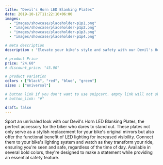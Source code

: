 ```yaml
---
title: "Devil's Horn LED Blanking Plates"
date: 2019-10-17T11:22:16+06:00
images: 
  - "images/showcase/placeholder-p1p1.png"
  - "images/showcase/placeholder-p1p2.png"
  - "images/showcase/placeholder-p1p3.png"
  - "images/showcase/placeholder-p1p4.png"

# meta description
description : "Elevate your bike's style and safety with our Devil's Horn LED Blanking Plates. Designed to replace unsightly mirrors, these plates add a wicked edge to your ride with integrated LEDs for enhanced visibility. Available in a spectrum of colors, they're the perfect blend of menace and practicality."

# product Price
price: "24.60"
# discount_price: "45.00"

# product variation
colors : ["black", "red", "blue", "green"]
sizes : ["universal"]

# button link if you don't want to use snipcart. empty link will not show button
# button_link: "#"

draft: false
---
```


Sport an unrivaled look with our Devil's Horn LED Blanking Plates, the perfect accessory for the biker who dares to stand out. These plates not only serve as a stylish replacement for your bike's original mirrors but also offer the functional benefit of LED lighting for increased visibility. Connect them to your bike's lighting system and watch as they transform your ride, ensuring you're seen and safe, regardless of the time of day. Available in several bold colors, they're designed to make a statement while providing an essential safety feature.
